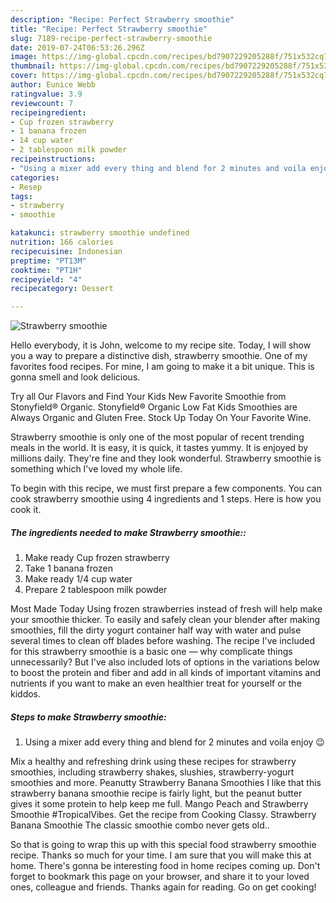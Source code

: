 ```yaml
---
description: "Recipe: Perfect Strawberry smoothie"
title: "Recipe: Perfect Strawberry smoothie"
slug: 7189-recipe-perfect-strawberry-smoothie
date: 2019-07-24T06:53:26.296Z
image: https://img-global.cpcdn.com/recipes/bd7907229205288f/751x532cq70/strawberry-smoothie-recipe-main-photo.jpg
thumbnail: https://img-global.cpcdn.com/recipes/bd7907229205288f/751x532cq70/strawberry-smoothie-recipe-main-photo.jpg
cover: https://img-global.cpcdn.com/recipes/bd7907229205288f/751x532cq70/strawberry-smoothie-recipe-main-photo.jpg
author: Eunice Webb
ratingvalue: 3.9
reviewcount: 7
recipeingredient:
- Cup frozen strawberry
- 1 banana frozen
- 14 cup water
- 2 tablespoon milk powder
recipeinstructions:
- "Using a mixer add every thing and blend for 2 minutes and voila enjoy 😉"
categories:
- Resep
tags:
- strawberry
- smoothie

katakunci: strawberry smoothie undefined
nutrition: 166 calories
recipecuisine: Indonesian
preptime: "PT13M"
cooktime: "PT1H"
recipeyield: "4"
recipecategory: Dessert

---
```



![Strawberry smoothie](https://img-global.cpcdn.com/recipes/bd7907229205288f/751x532cq70/strawberry-smoothie-recipe-main-photo.jpg)

Hello everybody, it is John, welcome to my recipe site. Today, I will show you a way to prepare a distinctive dish, strawberry smoothie. One of my favorites food recipes. For mine, I am going to make it a bit unique. This is gonna smell and look delicious.

Try all Our Flavors and Find Your Kids New Favorite Smoothie from Stonyfield® Organic. Stonyfield® Organic Low Fat Kids Smoothies are Always Organic and Gluten Free. Stock Up Today On Your Favorite Wine.

Strawberry smoothie is only one of the most popular of recent trending meals in the world. It is easy, it is quick, it tastes yummy. It is enjoyed by millions daily. They're fine and they look wonderful. Strawberry smoothie is something which I've loved my whole life.


To begin with this recipe, we must first prepare a few components. You can cook strawberry smoothie using 4 ingredients and 1 steps. Here is how you cook it.

##### The ingredients needed to make Strawberry smoothie::

1. Make ready Cup frozen strawberry
1. Take 1 banana frozen
1. Make ready 1/4 cup water
1. Prepare 2 tablespoon milk powder


Most Made Today Using frozen strawberries instead of fresh will help make your smoothie thicker. To easily and safely clean your blender after making smoothies, fill the dirty yogurt container half way with water and pulse several times to clean off blades before washing. The recipe I&#39;ve included for this strawberry smoothie is a basic one — why complicate things unnecessarily? But I&#39;ve also included lots of options in the variations below to boost the protein and fiber and add in all kinds of important vitamins and nutrients if you want to make an even healthier treat for yourself or the kiddos. 

##### Steps to make Strawberry smoothie:

1. Using a mixer add every thing and blend for 2 minutes and voila enjoy 😉


Mix a healthy and refreshing drink using these recipes for strawberry smoothies, including strawberry shakes, slushies, strawberry-yogurt smoothies and more. Peanutty Strawberry Banana Smoothies I like that this strawberry banana smoothie recipe is fairly light, but the peanut butter gives it some protein to help keep me full. Mango Peach and Strawberry Smoothie #TropicalVibes. Get the recipe from Cooking Classy. Strawberry Banana Smoothie The classic smoothie combo never gets old.. 

So that is going to wrap this up with this special food strawberry smoothie recipe. Thanks so much for your time. I am sure that you will make this at home. There's gonna be interesting food in home recipes coming up. Don't forget to bookmark this page on your browser, and share it to your loved ones, colleague and friends. Thanks again for reading. Go on get cooking!
